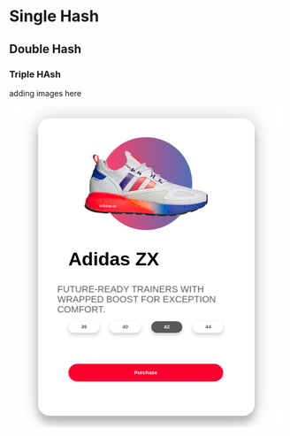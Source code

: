 # Single Hash

## Double Hash

### Triple HAsh

adding images here
<p align="center">
<img src="./ready-pic.png">
</p>
